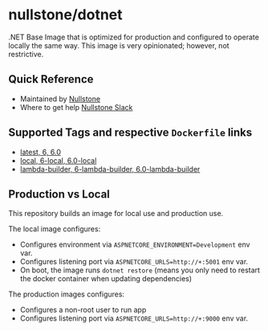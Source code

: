 # nullstone/dotnet

.NET Base Image that is optimized for production and configured to operate locally the same way.
This image is very opinionated; however, not restrictive.

## Quick Reference

- Maintained by
  [Nullstone](https://nullstone.io)
- Where to get help
  [Nullstone Slack](https://join.slack.com/t/nullstone-community/signup)

## Supported Tags and respective `Dockerfile` links

- [latest, 6, 6.0](Dockerfile)
- [local, 6-local, 6.0-local](local.Dockerfile)
- [lambda-builder, 6-lambda-builder, 6.0-lambda-builder](lambda-builder.Dockerfile)

## Production vs Local

This repository builds an image for local use and production use.

The local image configures:
- Configures environment via `ASPNETCORE_ENVIRONMENT=Development` env var.
- Configures listening port via `ASPNETCORE_URLS=http://+:5001` env var.
- On boot, the image runs `dotnet restore` (means you only need to restart the docker container when updating dependencies)

The production images configures:
- Configures a non-root user to run app
- Configures listening port via `ASPNETCORE_URLS=http://+:9000` env var.
